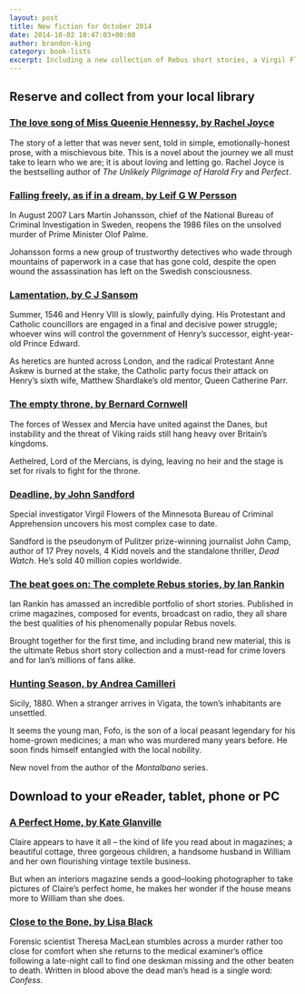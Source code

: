 ```yaml
---
layout: post
title: New fiction for October 2014
date: 2014-10-02 10:47:03+00:00
author: brandon-king
category: book-lists
excerpt: Including a new collection of Rebus short stories, a Virgil Flowers blockbuster and a Swedish noir crime thriller about the assassination of PM Olof Palme.
---
```

## Reserve and collect from your local library

### [The love song of Miss Queenie Hennessy, by Rachel Joyce](https://suffolk.spydus.co.uk/cgi-bin/spydus.exe/ENQ/OPAC/BIBENQ/4056581?QRY=CTIBIB%3C%20IRN%2840991209%29&QRYTEXT=The%20love%20song%20of%20Miss%20Queenie%20Hennessy)

The story of a letter that was never sent, told in simple, emotionally-honest prose, with a mischievous bite. This is a novel about the journey we all must take to learn who we are; it is about loving and letting go. Rachel Joyce is the bestselling author of <cite>The Unlikely Pilgrimage of Harold Fry</cite> and <cite>Perfect</cite>.

### [Falling freely, as if in a dream, by Leif G W Persson](https://suffolk.spydus.co.uk/cgi-bin/spydus.exe/ENQ/OPAC/BIBENQ/4057009?QRY=CTIBIB%3C%20IRN%2840991529%29&QRYTEXT=Falling%20freely%2C%20as%20if%20in%20a%20dream)

In August 2007 Lars Martin Johansson, chief of the National Bureau of Criminal Investigation in Sweden, reopens the 1986 files on the unsolved murder of Prime Minister Olof Palme.

Johansson forms a new group of trustworthy detectives who wade through mountains of paperwork in a case that has gone cold, despite the open wound the assassination has left on the Swedish consciousness.

### [Lamentation, by C J Sansom](https://suffolk.spydus.co.uk/cgi-bin/spydus.exe/ENQ/OPAC/BIBENQ/4057656?QRY=CTIBIB%3C%20IRN%281906287%29&QRYTEXT=Lamentation)

Summer, 1546 and Henry VIII is slowly, painfully dying. His Protestant and Catholic councillors are engaged in a final and decisive power struggle; whoever wins will control the government of Henry&#8217;s successor, eight-year-old Prince Edward.

As heretics are hunted across London, and the radical Protestant Anne Askew is burned at the stake, the Catholic party focus their attack on Henry&#8217;s sixth wife, Matthew Shardlake&#8217;s old mentor, Queen Catherine Parr.

### [The empty throne, by Bernard Cornwell](https://suffolk.spydus.co.uk/cgi-bin/spydus.exe/ENQ/OPAC/BIBENQ/4058236?QRY=CTIBIB%3C%20IRN%28102723%29&QRYTEXT=The%20empty%20throne)

The forces of Wessex and Mercia have united against the Danes, but instability and the threat of Viking raids still hang heavy over Britain&#8217;s kingdoms.

Aethelred, Lord of the Mercians, is dying, leaving no heir and the stage is set for rivals to fight for the throne.

### [Deadline, by John Sandford](https://suffolk.spydus.co.uk/cgi-bin/spydus.exe/ENQ/OPAC/BIBENQ/4058973?QRY=CTIBIB%3C%20IRN%2815175%29&QRYTEXT=Deadline)

Special investigator Virgil Flowers of the Minnesota Bureau of Criminal Apprehension uncovers his most complex case to date.

Sandford is the pseudonym of Pulitzer prize-winning journalist John Camp, author of 17 Prey novels, 4 Kidd novels and the standalone thriller, <cite>Dead Watch</cite>. He&#8217;s sold 40 million copies worldwide.

### [The beat goes on: The complete Rebus stories, by Ian Rankin](https://suffolk.spydus.co.uk/cgi-bin/spydus.exe/ENQ/OPAC/BIBENQ/1715210?QRY=CTIBIB%3C%20IRN(824135)&QRYTEXT=The%20beat%20goes%20on)

Ian Rankin has amassed an incredible portfolio of short stories. Published in crime magazines, composed for events, broadcast on radio, they all share the best qualities of his phenomenally popular Rebus novels.

Brought together for the first time, and including brand new material, this is the ultimate Rebus short story collection and a must-read for crime lovers and for Ian&#8217;s millions of fans alike.

### [Hunting Season, by Andrea Camilleri](https://suffolk.spydus.co.uk/cgi-bin/spydus.exe/ENQ/OPAC/BIBENQ/1715871?QRY=CTIBIB%3C%20IRN(24548863)&QRYTEXT=Hunting%20season)

Sicily, 1880. When a stranger arrives in Vigata, the town&#8217;s inhabitants are unsettled.

It seems the young man, Fofo, is the son of a local peasant legendary for his home-grown medicines; a man who was murdered many years before. He soon finds himself entangled with the local nobility.

New novel from the author of the <cite>Montalbano</cite> series.

## Download to your eReader, tablet, phone or PC

### [A Perfect Home, by Kate Glanville](http://suffolklibraries.lib.overdrive.com/A41F96B6-495C-4FD6-A7C5-2D352B18C215/10/50/en/ContentDetails.htm?id=04D16840-8527-46C8-8587-02AE89DA276C)

Claire appears to have it all &#8211; the kind of life you read about in magazines; a beautiful cottage, three gorgeous children, a handsome husband in William and her own flourishing vintage textile business.

But when an interiors magazine sends a good–looking photographer to take pictures of Claire&#8217;s perfect home, he makes her wonder if the house means more to William than she does.

### [Close to the Bone, by Lisa Black](http://suffolklibraries.lib.overdrive.com/A41F96B6-495C-4FD6-A7C5-2D352B18C215/10/50/en/ContentDetails.htm?id=9C2C8771-376B-4BB7-A1D1-62F594B2F8C3)

Forensic scientist Theresa MacLean stumbles across a murder rather too close for comfort when she returns to the medical examiner&#8217;s office following a late-night call to find one deskman missing and the other beaten to death. Written in blood above the dead man&#8217;s head is a single word: _Confess_.
